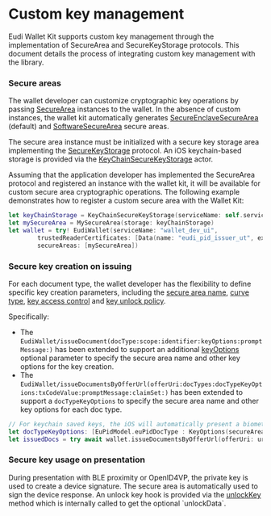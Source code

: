 # Custom key management

Eudi Wallet Kit supports custom key management through the implementation of SecureArea and SecureKeyStorage protocols. This document details the process of integrating custom key management with the library.

### Secure areas

The wallet developer can customize cryptographic key operations by passing [SecureArea](https://eu-digital-identity-wallet.github.io/eudi-lib-ios-iso18013-data-model/documentation/mdocdatamodel18013/securearea) instances to the wallet. In the absence of custom instances, the wallet kit automatically generates [SecureEnclaveSecureArea](https://eu-digital-identity-wallet.github.io/eudi-lib-ios-iso18013-security/documentation/mdocsecurity18013/secureenclavesecurearea) (default) and [SoftwareSecureArea](https://eu-digital-identity-wallet.github.io/eudi-lib-ios-iso18013-security/documentation/mdocsecurity18013/softwaresecurearea) secure areas. 

The secure area instance must be initialized with a secure key storage area implementing the [SecureKeyStorage](https://eu-digital-identity-wallet.github.io/eudi-lib-ios-iso18013-data-model/documentation/mdocdatamodel18013/securekeystorage) protocol. An iOS keychain-based storage is provided via the [KeyChainSecureKeyStorage](https://eu-digital-identity-wallet.github.io/eudi-lib-ios-wallet-storage/documentation/walletstorage/keychainsecurekeystorage) actor. 

Assuming that the application developer has implemented the SecureArea protocol and registered an instance with the wallet kit, it will be available for custom secure area cryptographic operations. The following example demonstrates how to register a custom secure area with the Wallet Kit:

```swift
let keyChainStorage = KeyChainSecureKeyStorage(serviceName: self.serviceName, accessGroup: nil)
let mySecureArea = MySecureArea(storage: keyChainStorage)
let wallet = try! EudiWallet(serviceName: "wallet_dev_ui",
		trustedReaderCertificates: [Data(name: "eudi_pid_issuer_ut", ext: "der")!],
		secureAreas: [mySecureArea])
```

### Secure key creation on issuing

For each document type, the wallet developer has the flexibility to define specific key creation parameters, including the [secure area name](https://eu-digital-identity-wallet.github.io/eudi-lib-ios-iso18013-data-model/documentation/mdocdatamodel18013/securearea/name-1uugf), [curve type](https://eu-digital-identity-wallet.github.io/eudi-lib-ios-iso18013-data-model/documentation/mdocdatamodel18013/coseeccurve), [key access control](https://eu-digital-identity-wallet.github.io/eudi-lib-ios-iso18013-data-model/documentation/mdocdatamodel18013/keyaccesscontrol) and [key unlock policy](https://eu-digital-identity-wallet.github.io/eudi-lib-ios-iso18013-data-model/documentation/mdocdatamodel18013/keyaccessprotection).

Specifically:

- The ``EudiWallet/issueDocument(docType:scope:identifier:keyOptions:promptMessage:)`` has been extended to support an
additional [keyOptions](https://eu-digital-identity-wallet.github.io/eudi-lib-ios-iso18013-data-model/documentation/mdocdatamodel18013/keyoptions) optional parameter to specify the secure area name and other key options for the key creation. 
- The ``EudiWallet/issueDocumentsByOfferUrl(offerUri:docTypes:docTypeKeyOptions:txCodeValue:promptMessage:claimSet:)`` has been extended to support a `docTypeKeyOptions` to specify the secure area name and other key options for each doc type.

```swift
// For keychain saved keys, the iOS will automatically present a biometric or user PIN screen to authorize key usage for PID documents
let docTypeKeyOptions: [EuPidModel.euPidDocType : KeyOptions(secureAreaName: "Software", accessControl: [.requireUserPresence])]
let issuedDocs = try await wallet.issueDocumentsByOfferUrl(offerUri: uriOffered, docTypes: docIssueOffered.docModels, docTypeKeyOptions: docTypeKeyOptions)
```
### Secure key usage on presentation

During presentation with BLE proximity or OpenID4VP, the private key is used to create a device signature. The secure area is automatically used to sign the device response. An unlock key hook is provided via the [unlockKey](https://eu-digital-identity-wallet.github.io/eudi-lib-ios-iso18013-data-model/documentation/mdocdatamodel18013/securearea/unlockkey(id:)-19q3g) method which is internally called to get the optional `unlockData`. 
